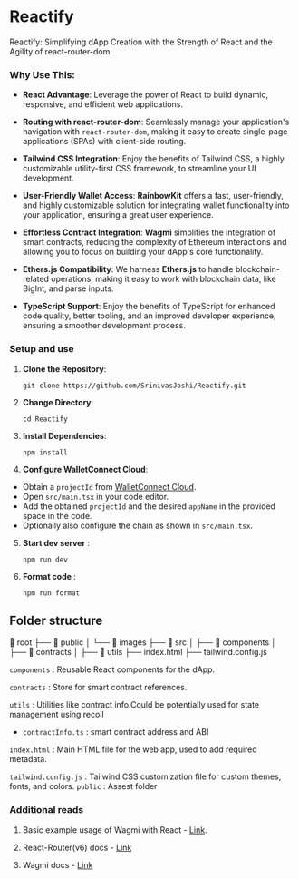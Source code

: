 # Reactify

Reactify: Simplifying dApp Creation with the Strength of React and the Agility of react-router-dom.

### Why Use This:

- **React Advantage**: Leverage the power of React to build dynamic, responsive, and efficient web applications.

- **Routing with react-router-dom**: Seamlessly manage your application's navigation with `react-router-dom`, making it easy to create single-page applications (SPAs) with client-side routing.

- **Tailwind CSS Integration**: Enjoy the benefits of Tailwind CSS, a highly customizable utility-first CSS framework, to streamline your UI development.

- **User-Friendly Wallet Access**: **RainbowKit** offers a fast, user-friendly, and highly customizable solution for integrating wallet functionality into your application, ensuring a great user experience.

- **Effortless Contract Integration**: **Wagmi** simplifies the integration of smart contracts, reducing the complexity of Ethereum interactions and allowing you to focus on building your dApp's core functionality.

- **Ethers.js Compatibility**: We harness **Ethers.js** to handle blockchain-related operations, making it easy to work with blockchain data, like BigInt, and parse inputs.

- **TypeScript Support**: Enjoy the benefits of TypeScript for enhanced code quality, better tooling, and an improved developer experience, ensuring a smoother development process.

### Setup and use

1.  **Clone the Repository**:

        git clone https://github.com/SrinivasJoshi/Reactify.git

2.  **Change Directory**:

        cd Reactify

3.  **Install Dependencies**:

        npm install

4.  **Configure WalletConnect Cloud**:

- Obtain a `projectId` from [WalletConnect Cloud](https://cloud.walletconnect.com/).
- Open `src/main.tsx` in your code editor.
- Add the obtained `projectId` and the desired `appName` in the provided space in the code.
- Optionally also configure the chain as shown in `src/main.tsx`.

5.  **Start dev server** :

        npm run dev

6.  **Format code** :

        npm run format

## Folder structure

📁 root
├── 📁 public
│ └── 📁 images
├── 📁 src
│ ├── 📁 components
│ ├── 📁 contracts
│ ├── 📁 utils
├── index.html
├── tailwind.config.js

`components` : Reusable React components for the dApp.

`contracts` : Store for smart contract references.

`utils` : Utilities like contract info.Could be potentially used for state management using recoil

- `contractInfo.ts` : smart contract address and ABI

`index.html` : Main HTML file for the web app, used to add required metadata.

`tailwind.config.js` : Tailwind CSS customization file for custom themes, fonts, and colors.
`public` : Assest folder

### Additional reads

1. Basic example usage of Wagmi with React - [Link](https://www.rareskills.io/post/wagmi-react-example).

2. React-Router(v6) docs - [Link](https://reactrouter.com/en/main/start/tutorial)

3. Wagmi docs - [Link](https://wagmi.sh/react/getting-started)
